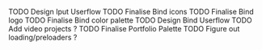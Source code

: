 TODO Design Iput Userflow
TODO Finalise Bind icons
TODO Finalise Bind logo
TODO Finalise Bind color palette
TODO Design Bind Userflow
TODO Add video projects ?
TODO Finalise Portfolio Palette
TODO Figure out loading/preloaders ?
